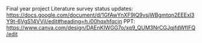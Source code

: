 Final year project
Literature survey status updates: https://docs.google.com/document/d/1GfAwYnXF9IQ9vsjWBgmtqn2EEExl3Y9t-6VgS14VVjI/edit#heading=h.i00hqxhfqcjn
PPT: https://www.canva.com/design/DAEnKIWGG7o/xq9_QUM3NrCGJqjfdWfIFQ/edit
